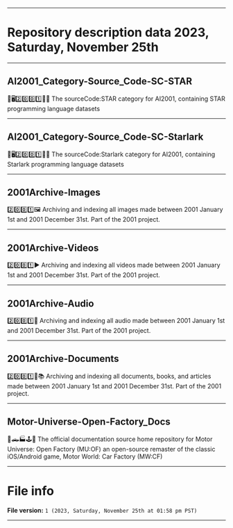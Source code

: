 
***

# Repository description data 2023, Saturday, November 25th

---

## AI2001_Category-Source_Code-SC-STAR

🧠️🖥️2️⃣️0️⃣️0️⃣️1️⃣️💾️📜️ The sourceCode:STAR category for AI2001, containing STAR programming language datasets

---

## AI2001_Category-Source_Code-SC-Starlark

🧠️🖥️2️⃣️0️⃣️0️⃣️1️⃣️💾️📜️ The sourceCode:Starlark category for AI2001, containing Starlark programming language datasets

---

## 2001Archive-Images

2️⃣️0️⃣️0️⃣️1️⃣️🖼️ Archiving and indexing all images made between 2001 January 1st and 2001 December 31st. Part of the 2001 project.

---

## 2001Archive-Videos

2️⃣️0️⃣️0️⃣️1️⃣️▶️ Archiving and indexing all videos made between 2001 January 1st and 2001 December 31st. Part of the 2001 project.

---

## 2001Archive-Audio

2️⃣️0️⃣️0️⃣️1️⃣️🎵️ Archiving and indexing all audio made between 2001 January 1st and 2001 December 31st. Part of the 2001 project.

---

## 2001Archive-Documents

2️⃣️0️⃣️0️⃣️1️⃣️📃️📚️ Archiving and indexing all documents, books, and articles made between 2001 January 1st and 2001 December 31st. Part of the 2001 project.

---

## Motor-Universe-Open-Factory_Docs

🚗️🛻️🏭️🕹️📖️ The official documentation source home repository for Motor Universe: Open Factory (MU:OF) an open-source remaster of the classic iOS/Android game, Motor World: Car Factory (MW:CF)

***

# File info

**File version:** `1 (2023, Saturday, November 25th at 01:58 pm PST)`

***

